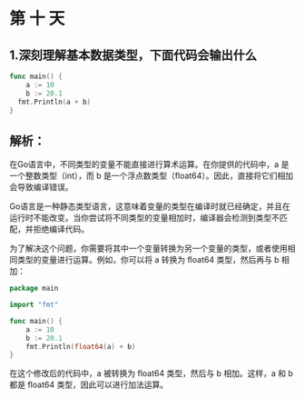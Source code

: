 # 第 十 天

## 1.深刻理解基本数据类型，下面代码会输出什么

```go
func main() {
	a := 10
	b := 20.1
  fmt.Println(a + b)
}
```

## 解析：
在Go语言中，不同类型的变量不能直接进行算术运算。在你提供的代码中，a 是一个整数类型（int），而 b 是一个浮点数类型（float64）。因此，直接将它们相加会导致编译错误。

Go语言是一种静态类型语言，这意味着变量的类型在编译时就已经确定，并且在运行时不能改变。当你尝试将不同类型的变量相加时，编译器会检测到类型不匹配，并拒绝编译代码。

为了解决这个问题，你需要将其中一个变量转换为另一个变量的类型，或者使用相同类型的变量进行运算。例如，你可以将 a 转换为 float64 类型，然后再与 b 相加：

```go
package main

import "fmt"

func main() {
	a := 10
	b := 20.1
	fmt.Println(float64(a) + b)
}
```

在这个修改后的代码中，a 被转换为 float64 类型，然后与 b 相加。这样，a 和 b 都是 float64 类型，因此可以进行加法运算。